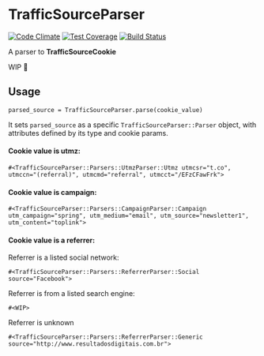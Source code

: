 # TrafficSourceParser

[![Code Climate](https://codeclimate.com/github/thiesen/traffic_source_parser/badges/gpa.svg)](https://codeclimate.com/github/thiesen/traffic_source_parser) [![Test Coverage](https://codeclimate.com/github/thiesen/traffic_source_parser/badges/coverage.svg)](https://codeclimate.com/github/thiesen/traffic_source_parser/coverage) [![Build Status](https://travis-ci.org/thiesen/traffic_source_parser.svg?branch=master)](https://travis-ci.org/thiesen/traffic_source_parser)

A parser to **TrafficSourceCookie**

WIP :pray:

## Usage

`parsed_source = TrafficSourceParser.parse(cookie_value)`

It sets `parsed_source` as a specific `TrafficSourceParser::Parser` object, with attributes defined by its type and cookie params.

#### Cookie value is **utmz**:

`#<TrafficSourceParser::Parsers::UtmzParser::Utmz utmcsr="t.co", utmccn="(referral)", utmcmd="referral", utmcct="/EFzCFawFrk">`

#### Cookie value is **campaign**:

`#<TrafficSourceParser::Parsers::CampaignParser::Campaign utm_campaign="spring", utm_medium="email", utm_source="newsletter1", utm_content="toplink">`

#### Cookie value is a **referrer**:

Referrer is a listed social network:

`#<TrafficSourceParser::Parsers::ReferrerParser::Social source="Facebook">`

Referrer is from a listed search engine:

`#<WIP>`

Referrer is unknown

`#<TrafficSourceParser::Parsers::ReferrerParser::Generic source="http://www.resultadosdigitais.com.br">`
